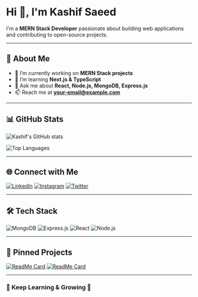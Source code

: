# Hi 👋, I'm Kashif Saeed

I'm a **MERN Stack Developer** passionate about building web applications and contributing to open-source projects.

---

## 🚀 About Me
- 🔭 I’m currently working on **MERN Stack projects**
- 🌱 I’m learning **Next.js & TypeScript**
- 💬 Ask me about **React, Node.js, MongoDB, Express.js**
- 📫 Reach me at **your-email@example.com**

---

## 📊 GitHub Stats
![Kashif's GitHub stats](https://github-readme-stats.vercel.app/api?username=KashifSaeed&show_icons=true&theme=dark)

![Top Languages](https://github-readme-stats.vercel.app/api/top-langs/?username=KashifSaeed&layout=compact&theme=dark)

---

## 🌐 Connect with Me
[![LinkedIn](https://img.shields.io/badge/LinkedIn-0077B5?style=for-the-badge&logo=linkedin&logoColor=white)](https://linkedin.com/in/yourprofile)
[![Instagram](https://img.shields.io/badge/Instagram-E4405F?style=for-the-badge&logo=instagram&logoColor=white)](https://instagram.com/yourprofile)
[![Twitter](https://img.shields.io/badge/Twitter-1DA1F2?style=for-the-badge&logo=twitter&logoColor=white)](https://twitter.com/yourprofile)

---

## 🛠 Tech Stack
![MongoDB](https://img.shields.io/badge/MongoDB-4EA94B?style=for-the-badge&logo=mongodb&logoColor=white)
![Express.js](https://img.shields.io/badge/Express.js-000000?style=for-the-badge&logo=express&logoColor=white)
![React](https://img.shields.io/badge/React-61DAFB?style=for-the-badge&logo=react&logoColor=black)
![Node.js](https://img.shields.io/badge/Node.js-339933?style=for-the-badge&logo=node.js&logoColor=white)

---

## 📌 Pinned Projects
[![ReadMe Card](https://github-readme-stats.vercel.app/api/pin/?username=KashifSaeed&repo=your-project&theme=dark)](https://github.com/KashifSaeed/your-project)
[![ReadMe Card](https://github-readme-stats.vercel.app/api/pin/?username=KashifSaeed&repo=another-project&theme=dark)](https://github.com/KashifSaeed/another-project)

---

### 🎯 Keep Learning & Growing 🚀
